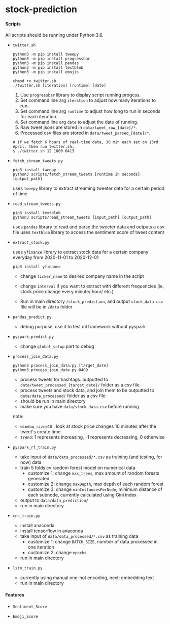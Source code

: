 # stock-prediction

#### Scripts

All scripts should be running under Python 3.6.

- `twitter.sh`

  ```
  python3 -m pip install tweepy
  python3 -m pip install progressbar
  python3 -m pip install pandas
  python3 -m pip install textblob
  python3 -m pip install emojis

  chmod +x twitter.sh
  ./twitter.sh [iteration] [runtime] [date]
  ```

  1. Use `progressbar` library to display script running progess.
  2. Set command line arg `iteration` to adjust how many iterations to run.
  3. Set command line arg `runtime` to adjust how long to run in seconds for each iteration.
  4. Set command line arg `date` to adjust the date of running.
  5. Raw tweet jsons are stored in `data/tweet_raw_[date]/*`.
  6. Processed csv files are stored in `data/tweet_parsed_[date]/*`.

  ```
  # If we fetch 6 hours of real-time data, 30 min each set on 13rd April, then run twitter.sh:
  $ ./twitter.sh 12 1800 0413
  ```

- `fetch_stream_tweets.py`

  ```
  pip3 install tweepy
  python3 scripts/fetch_stream_tweets [runtime in seconds] [output_path]
  ```

  uses `tweepy` library to extract streaming tweeter data for a certain period of time

- `read_stream_tweets.py`

  ```
  pip3 install textblob
  python3 scripts/read_stream_tweets [input_path] [output_path]
  ```

  uses `pandas` library to read and parse the tweeter data and outputs a csv file
  uses `textblob` library to access the sentiment score of tweet content

- `extract_stock.py`

  uses `yfinance` library to extract stock data for a certain company everyday from 2020-11-01 to 2020-12-01

  ```
  pip3 install yfinance
  ```

  - change `ticker_name` to desired company name in the script

  - change `interval` if you want to extract with different frequencies (ie, stock price change every minute/ hour/ etc.)

  - Run in main directory `/stock_prediction`, and output `stock_data.csv` file will be in `/data` folder

- `pandas_predict.py`

  - debug purpose, use it to test ml framework without pyspark

- `pyspark_predict.py`

  - change `global_setup` part to debug

- `process_join_data.py`

  ```
  python3 process_join_data.py [target_date]
  python3 process_join_data.py 0409
  ```

  - process tweets for hashtags. outputted to `data/tweet_processed_{target_date}/` folder as a csv file
  - process tweets and stock data, and join them to be outputted to `data/data_processed/` folder as a csv file
  - should be run in main directory
  - make sure you have `data/stock_data.csv` before running

  note:

  - `window_size=10` : look at stock price changes 10 minutes after the tweet's create time
  - `trend`: 1 represents increasing, -1 represents decreasing, 0 otherwise

- `pyspark_rf_train.py`

  - take input of `data/data_processed/*.csv` as training (and testing, for now) data
  - train 5 folds cv random forest model on numerical data
    - customize 1: change `max_trees`, max amount of random forests generated
    - customize 2: change `maxDepth`, max depth of each random forest
    - customize 3: change `minInstancesPerNode`, minimum distance of each subnode, currently calculated using Gini index
  - output to `data/data_prediction/`
  - run in main directory

- `cnn_train.py`

  - install anaconda
  - install tensorflow in anaconda
  - take input of `data/data_processed/*.csv` as training data
    - customize 1: change `BATCH_SIZE`, number of data processed in one iteration
    - customize 2: change `epochs`
  - run in main directory

- `lstm_train.py`

  - currently using manual one-hot encoding, next: embedding text
  - run in main directory

#### Features

- `Sentiment_Score`

- `Emoji_Score`
